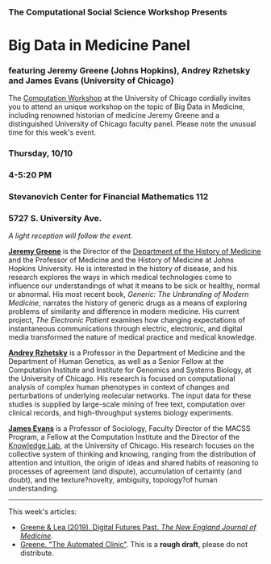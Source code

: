 ### The Computational Social Science Workshop Presents

# Big Data in Medicine Panel
###  featuring Jeremy Greene (Johns Hopkins), Andrey Rzhetsky and James Evans (University of Chicago)


The [Computation Workshop](https://macss.uchicago.edu/content/computation-workshop) at the University of Chicago cordially invites you to attend an unique workshop on the topic of Big Data in Medicine, including renowned historian of medicine Jeremy Greene and a distinguished University of Chicago faculty panel. Please note the unusual time for this week's event.


### Thursday, 10/10
### 4-5:20 PM 
### Stevanovich Center for Financial Mathematics 112
### 5727 S. University Ave.

*A light reception will follow the event.*

[**Jeremy Greene**](https://www.hopkinshistoryofmedicine.org/content/jeremy-greene) is the Director of the [Department of the History of Medicine](http://www.hopkinshistoryofmedicine.org/) and the Professor of Medicine and the History of Medicine at Johns Hopkins University. He is interested in the history of disease, and his research explores the ways in which medical technologies come to influence our understandings of what it means to be sick or healthy, normal or abnormal. His most recent book, *Generic: The Unbranding of Modern Medicine*, narrates the history of generic drugs as a means of exploring problems of similarity and difference in modern medicine. His current project, *The Electronic Patient* examines how changing expectations of instantaneous communications through electric, electronic, and digital media transformed the nature of medical practice and medical knowledge.  

[**Andrey Rzhetsky**](https://www.knowledgelab.org/people/detail/andrey_rzhetsky/) is a Professor in the Department of Medicine and the Department of Human Genetics, as well as a Senior Fellow at the Computation Institute and Institute for Genomics and Systems Biology, at the University of Chicago. His research is focused on computational analysis of complex human phenotypes in context of changes and perturbations of underlying molecular networks. The input data for these studies is supplied by large-scale mining of free text, computation over clinical records, and high-throughput systems biology experiments.


[**James Evans**](https://macss.uchicago.edu/directory/james-evans) is a Professor of Sociology, Faculty Director of the MACSS Program, a Fellow at the Computation Institute and the Director of the [Knowledge Lab](http://knowledgelab.org), at the University of Chicago. His research focuses on the collective system of thinking and knowing, ranging from the distribution of attention and intuition, the origin of ideas and shared habits of reasoning to processes of agreement (and dispute), accumulation of certainty (and doubt), and the texture?novelty, ambiguity, topology?of human understanding.

---

This week's articles:
-  [Greene & Lea (2019). Digital Futures Past. *The New England Journal of Medicine*](https://github.com/uchicago-computation-workshop/Fall2019/blob/master/10-10_Big%20Data%20In%20Medicine/Greene%20%26%20Lea%20(2019).pdf).
- [Greene. "The Automated Clinic"](https://github.com/uchicago-computation-workshop/Fall2019/blob/master/10-10_Big%20Data%20In%20Medicine/Greene%E2%80%94Automated%20Clinic%20(Draft).pdf). This is a **rough draft**, please do not distribute.

